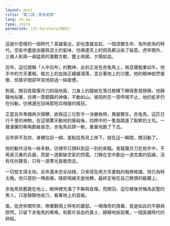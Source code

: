 ```yaml
---
layout: post
title: "第二回：馬失前蹄"
lang: zh-tw
type: story
permalink: /zh-tw/story/0002/
---
```

這是什麼樣的一個時代？英雄輩出，卻也梟雄並起，一個浪擲生命、為所欲為的時代。空氣中盡是血腥與泥土的氣味，彷彿連天上的飛鳥都沾染了殺意。虎牢關外，三條人影與一員猛將的激戰方歇，塵土飛揚，夕陽如血。

呂布，這位號稱「人中呂布」的戰神，此刻正坐在赤兔馬上，喘息聲粗重如牛。他手中的方天畫戟，戟刃上的血珠正緩緩滴落，混合著地上的沙塵。他的眼神依然倨傲，但眉宇間卻罕見地掠過一絲疲憊。

對面，關羽青龍偃月刀斜指地面，刀身上的龍紋在落日餘暉下顯得愈發猙獰。他靜靜地站著，彷彿一尊銅鑄的神像，不動如山。張飛則在一旁呼喝不止，他的蛇矛仍在抖動，彷彿還在回味那短兵相接的瘋狂。

正當呂布準備再次揚鞭，欲與這三位對手一決勝負時，異變驟生。赤兔馬，這匹日行千里的神駒，在這場驚天動地的廝殺後，四蹄中的一隻竟踏進了鬆軟的土坑。一聲淒厲的嘶鳴劃破長空，赤兔馬前蹄一軟，重重地跪了下去。

呂布猝不及防，身體往前一傾，差點從馬背上摔下。就在這一瞬間，關羽動了。

他的動作沒有一絲多餘，彷彿早已預料到這一刻的來臨。青龍偃月刀在他手中，不再是沉重的兵器，而是一道劃破空氣的閃電。刀鋒在空中劃出一道完美的弧線，沒有任何聲音，只有一道寒光直衝而去。

一切發生得太快。呂布還未完全站穩，只來得及用方天畫戟的戟桿格擋，但已為時太晚。他只感到一陣劇痛，隨即視線天旋地轉，最終定格在自己無頭的軀體上。

赤兔馬依舊跪在地上，眼神裡充滿了不解與哀傷。而關羽，這位被後世稱為武聖的男人，只是靜靜地收刀，看著地上的首級。

風，從虎牢關吹來，帶著戰場上特有的蕭瑟。一場傳奇的落幕，竟是如此的平靜與猝然。只留下赤兔馬的嘶鳴，和那片染血的黃土，靜靜地訴說著，一個英雄時代的終結。